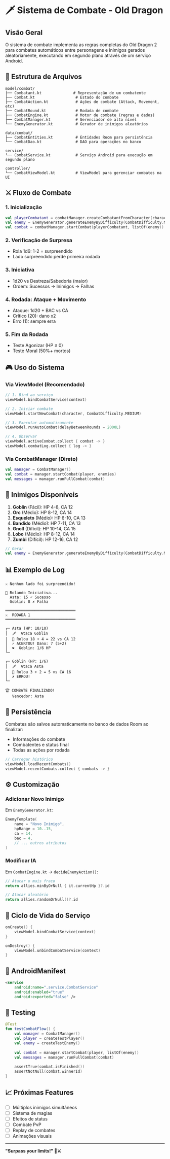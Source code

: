 # 🗡️ Sistema de Combate - Old Dragon

## Visão Geral

O sistema de combate implementa as regras completas do Old Dragon 2 para combates automáticos entre personagens e inimigos gerados aleatoriamente, executando em segundo plano através de um serviço Android.

## 📁 Estrutura de Arquivos

```
model/combat/
├── Combatant.kt              # Representação de um combatente
├── Combat.kt                  # Estado do combate
├── CombatAction.kt            # Ações de combate (Attack, Movement, etc)
├── CombatRound.kt             # Rodada de combate
├── CombatEngine.kt            # Motor de combate (regras e dados)
├── CombatManager.kt           # Gerenciador de alto nível
└── EnemyGenerator.kt          # Gerador de inimigos aleatórios

data/combat/
├── CombatEntities.kt          # Entidades Room para persistência
└── CombatDao.kt               # DAO para operações no banco

service/
└── CombatService.kt           # Serviço Android para execução em segundo plano

controller/
└── CombatViewModel.kt         # ViewModel para gerenciar combates na UI
```

## ⚔️ Fluxo de Combate

### 1. Inicialização
```kotlin
val playerCombatant = combatManager.createCombatantFromCharacter(character)
val enemy = EnemyGenerator.generateEnemyByDifficulty(CombatDifficulty.MEDIUM)
val combat = combatManager.startCombat(playerCombatant, listOf(enemy))
```

### 2. Verificação de Surpresa
- Rola 1d6: 1-2 = surpreendido
- Lado surpreendido perde primeira rodada

### 3. Iniciativa  
- 1d20 vs Destreza/Sabedoria (maior)
- Ordem: Sucessos → Inimigos → Falhas

### 4. Rodada: Ataque + Movimento
- Ataque: 1d20 + BAC vs CA
- Crítico (20): dano x2
- Erro (1): sempre erra

### 5. Fim da Rodada
- Teste Agonizar (HP ≤ 0)
- Teste Moral (50%+ mortos)

## 🎮 Uso do Sistema

### Via ViewModel (Recomendado)
```kotlin
// 1. Bind ao serviço
viewModel.bindCombatService(context)

// 2. Iniciar combate
viewModel.startNewCombat(character, CombatDifficulty.MEDIUM)

// 3. Executar automaticamente
viewModel.runAutoCombat(delayBetweenRounds = 2000L)

// 4. Observar
viewModel.activeCombat.collect { combat -> }
viewModel.combatLog.collect { log -> }
```

### Via CombatManager (Direto)
```kotlin
val manager = CombatManager()
val combat = manager.startCombat(player, enemies)
val messages = manager.runFullCombat(combat)
```

## 🤖 Inimigos Disponíveis

1. **Goblin** (Fácil): HP 4-8, CA 12
2. **Orc** (Médio): HP 8-12, CA 14
3. **Esqueleto** (Médio): HP 6-10, CA 13
4. **Bandido** (Médio): HP 7-11, CA 13
5. **Gnoll** (Difícil): HP 10-14, CA 15
6. **Lobo** (Médio): HP 8-12, CA 14
7. **Zumbi** (Difícil): HP 12-16, CA 12

```kotlin
// Gerar
val enemy = EnemyGenerator.generateEnemyByDifficulty(CombatDifficulty.MEDIUM)
```

## 📊 Exemplo de Log

```
⚔️ Nenhum lado foi surpreendido!

🎲 Rolando Iniciativa...
  Asta: 15 ✓ Sucesso
  Goblin: 8 ✗ Falha

═══════════════════════════════
⚔️  RODADA 1
═══════════════════════════════

┌─ Asta (HP: 10/10)
│  🗡️  Ataca Goblin
│  🎲 Rolou 18 + 4 = 22 vs CA 12
│  ✓ ACERTOU! Dano: 7 (5+2)
│  ❤️  Goblin: 1/6 HP
└─

┌─ Goblin (HP: 1/6)
│  🗡️  Ataca Asta
│  🎲 Rolou 3 + 2 = 5 vs CA 16
│  ✗ ERROU!
└─

🏆 COMBATE FINALIZADO!
   Vencedor: Asta
```

## 💾 Persistência

Combates são salvos automaticamente no banco de dados Room ao finalizar:
- Informações do combate
- Combatentes e status final
- Todas as ações por rodada

```kotlin
// Carregar histórico
viewModel.loadRecentCombats()
viewModel.recentCombats.collect { combats -> }
```

## ⚙️ Customização

### Adicionar Novo Inimigo
Em `EnemyGenerator.kt`:
```kotlin
EnemyTemplate(
    name = "Novo Inimigo",
    hpRange = 10..15,
    ca = 14,
    bac = 4,
    // ... outros atributos
)
```

### Modificar IA
Em `CombatEngine.kt` → `decideEnemyAction()`:
```kotlin
// Atacar o mais fraco
return allies.minByOrNull { it.currentHp }?.id

// Atacar aleatório  
return allies.randomOrNull()?.id
```

## 🔄 Ciclo de Vida do Serviço

```kotlin
onCreate() {
    viewModel.bindCombatService(context)
}

onDestroy() {
    viewModel.unbindCombatService(context)
}
```

## 📱 AndroidManifest

```xml
<service
    android:name=".service.CombatService"
    android:enabled="true"
    android:exported="false" />
```

## 🧪 Testing

```kotlin
@Test
fun testCombatFlow() {
    val manager = CombatManager()
    val player = createTestPlayer()
    val enemy = createTestEnemy()
    
    val combat = manager.startCombat(player, listOf(enemy))
    val messages = manager.runFullCombat(combat)
    
    assertTrue(combat.isFinished())
    assertNotNull(combat.winnerId)
}
```

## 📈 Próximas Features

- [ ] Múltiplos inimigos simultâneos
- [ ] Sistema de magias
- [ ] Efeitos de status
- [ ] Combate PvP
- [ ] Replay de combates
- [ ] Animações visuais

---

**"Surpass your limits!" 🐂⚔️**
